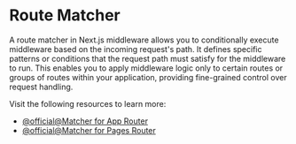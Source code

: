 # Route Matcher

A route matcher in Next.js middleware allows you to conditionally execute middleware based on the incoming request's path. It defines specific patterns or conditions that the request path must satisfy for the middleware to run. This enables you to apply middleware logic only to certain routes or groups of routes within your application, providing fine-grained control over request handling.

Visit the following resources to learn more:

- [@official@Matcher for App Router](https://nextjs.org/docs/app/api-reference/file-conventions/middleware#matcher)
- [@official@Matcher for Pages Router](https://nextjs.org/docs/pages/api-reference/file-conventions/middleware#matcher)